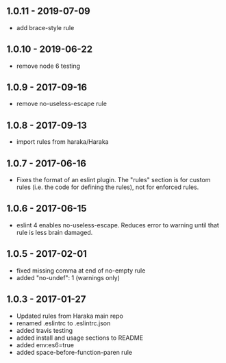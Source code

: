 
## 1.0.11 - 2019-07-09

* add brace-style rule


## 1.0.10 - 2019-06-22

* remove node 6 testing


## 1.0.9 - 2017-09-16

* remove no-useless-escape rule


## 1.0.8 - 2017-09-13

* import rules from haraka/Haraka


## 1.0.7 - 2017-06-16

* Fixes the format of an eslint plugin. The "rules" section is for custom
  rules (i.e. the code for defining the rules), not for enforced rules.


## 1.0.6 - 2017-06-15

* eslint 4 enables no-useless-escape. Reduces error to warning until that rule
  is less brain damaged.


## 1.0.5 - 2017-02-01

* fixed missing comma at end of no-empty rule
* added "no-undef": 1  (warnings only)


## 1.0.3 - 2017-01-27

* Updated rules from Haraka main repo
* renamed .eslintrc to .eslintrc.json
* added travis testing
* added install and usage sections to README
* added env:es6=true
* added space-before-function-paren rule
